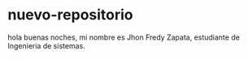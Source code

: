 # nuevo-repositorio
hola buenas noches, mi nombre es Jhon Fredy Zapata, estudiante de Ingenieria de sistemas.
